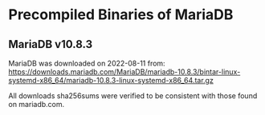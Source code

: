 # Precompiled Binaries of MariaDB

## MariaDB v10.8.3

MariaDB was downloaded on 2022-08-11 from: https://downloads.mariadb.com/MariaDB/mariadb-10.8.3/bintar-linux-systemd-x86_64/mariadb-10.8.3-linux-systemd-x86_64.tar.gz

All downloads sha256sums were verified to be consistent with those found on mariadb.com.

